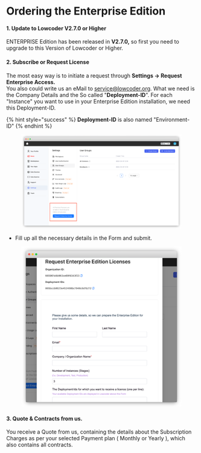 # Ordering the Enterprise Edition

#### 1. Update to Lowcoder V2.7.0 or Higher

ENTERPRISE Edition has been released in **V2.7.0,** so first you need to upgrade to this Version of Lowcoder or Higher.

#### 2. Subscribe or Request License

The most easy way is to initiate a request through **Settings → Request Enterprise Access.** \
You also could write us an eMail to service@lowcoder.org. What we need is the Company Details and the So called "**Deployment-ID**". For each "Instance" you want to use in your Enterprise Edition installation, we need this Deployment-ID.

{% hint style="success" %}
**Deployment-ID** is also named "Environment-ID"
{% endhint %}

<figure><img src="../../.gitbook/assets/frame_generic_light (8).png" alt=""><figcaption></figcaption></figure>

* Fill up all the necessary details in the Form and submit.

<figure><img src="../../.gitbook/assets/frame_generic_light (1) (1).png" alt=""><figcaption></figcaption></figure>

#### 3. Quote & Contracts from us.

You receive a Quote from us, containing the details about the Subscription Charges as per your selected Payment plan ( Monthly or Yearly ), which also contains all contracts.

